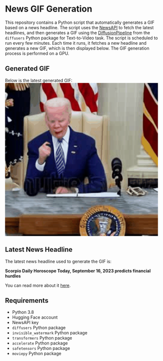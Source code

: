 # News GIF Generation
This repository contains a Python script that automatically generates a GIF based on a news headline. The script uses the [NewsAPI](https://newsapi.org/) to fetch the latest headlines, and then generates a GIF using the [DiffusionPipeline](https://github.com/huggingface/diffusers) from the `diffusers` Python package for Text-to-Video task.
The script is scheduled to run every few minutes. Each time it runs, it fetches a new headline and generates a new GIF, which is then displayed below. The GIF generation process is performed on a GPU.

## Generated GIF
Below is the latest generated GIF:
![Generated GIF](output.gif?raw=true&v=1694892851)

## Latest News Headline
The latest news headline used to generate the GIF is:

**Scorpio Daily Horoscope Today, September 16, 2023 predicts financial hurdles**

You can read more about it [here](https://www.hindustantimes.com/astrology/horoscope/scorpio-daily-horoscope-today-september-16-2023-predicts-these-financial-hurdles-foreseen-101694790028587.html).

## Requirements
- Python 3.8
- Hugging Face account
- NewsAPI key
- `diffusers` Python package
- `invisible_watermark` Python package
- `transformers` Python package
- `accelerate` Python package
- `safetensors` Python package
- `moviepy` Python package
